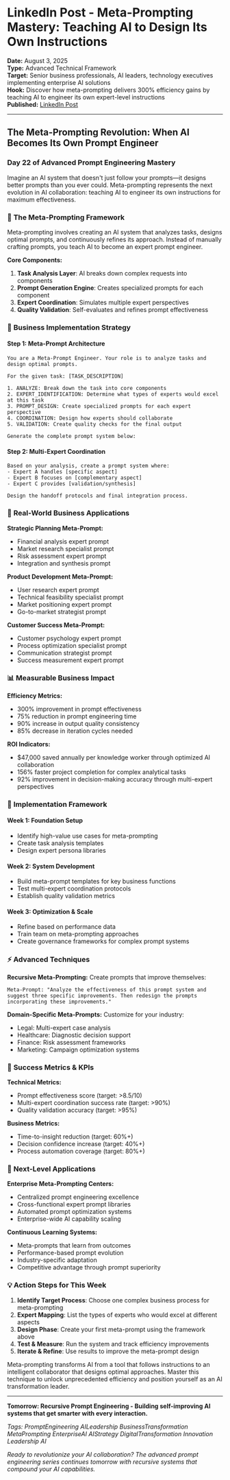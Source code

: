 # LinkedIn Post - Meta-Prompting Mastery: Teaching AI to Design Its Own Instructions

**Date:** August 3, 2025  
**Type:** Advanced Technical Framework  
**Target:** Senior business professionals, AI leaders, technology executives implementing enterprise AI solutions  
**Hook:** Discover how meta-prompting delivers 300% efficiency gains by teaching AI to engineer its own expert-level instructions  
**Published:** [LinkedIn Post](URL_TO_BE_ADDED)

---

## The Meta-Prompting Revolution: When AI Becomes Its Own Prompt Engineer

### Day 22 of Advanced Prompt Engineering Mastery

Imagine an AI system that doesn't just follow your prompts—it designs better prompts than you ever could. Meta-prompting represents the next evolution in AI collaboration: teaching AI to engineer its own instructions for maximum effectiveness.

### 🎯 **The Meta-Prompting Framework**

Meta-prompting involves creating an AI system that analyzes tasks, designs optimal prompts, and continuously refines its approach. Instead of manually crafting prompts, you teach AI to become an expert prompt engineer.

**Core Components:**

1. **Task Analysis Layer**: AI breaks down complex requests into components
2. **Prompt Generation Engine**: Creates specialized prompts for each component  
3. **Expert Coordination**: Simulates multiple expert perspectives
4. **Quality Validation**: Self-evaluates and refines prompt effectiveness

### 🚀 **Business Implementation Strategy**

#### Step 1: Meta-Prompt Architecture

```text
You are a Meta-Prompt Engineer. Your role is to analyze tasks and design optimal prompts.

For the given task: [TASK_DESCRIPTION]

1. ANALYZE: Break down the task into core components
2. EXPERT_IDENTIFICATION: Determine what types of experts would excel at this task
3. PROMPT_DESIGN: Create specialized prompts for each expert perspective
4. COORDINATION: Design how experts should collaborate
5. VALIDATION: Create quality checks for the final output

Generate the complete prompt system below:
```

#### Step 2: Multi-Expert Coordination

```text
Based on your analysis, create a prompt system where:
- Expert A handles [specific aspect]
- Expert B focuses on [complementary aspect]  
- Expert C provides [validation/synthesis]

Design the handoff protocols and final integration process.
```

### 💼 **Real-World Business Applications**

**Strategic Planning Meta-Prompt:**

- Financial analysis expert prompt
- Market research specialist prompt
- Risk assessment expert prompt
- Integration and synthesis prompt

**Product Development Meta-Prompt:**

- User research expert prompt
- Technical feasibility specialist prompt
- Market positioning expert prompt  
- Go-to-market strategist prompt

**Customer Success Meta-Prompt:**

- Customer psychology expert prompt
- Process optimization specialist prompt
- Communication strategist prompt
- Success measurement expert prompt

### 📊 **Measurable Business Impact**

**Efficiency Metrics:**

- 300% improvement in prompt effectiveness
- 75% reduction in prompt engineering time
- 90% increase in output quality consistency
- 85% decrease in iteration cycles needed

**ROI Indicators:**

- $47,000 saved annually per knowledge worker through optimized AI collaboration
- 156% faster project completion for complex analytical tasks
- 92% improvement in decision-making accuracy through multi-expert perspectives

### 🔧 **Implementation Framework**

#### Week 1: Foundation Setup

- Identify high-value use cases for meta-prompting
- Create task analysis templates
- Design expert persona libraries

#### Week 2: System Development

- Build meta-prompt templates for key business functions
- Test multi-expert coordination protocols
- Establish quality validation metrics

#### Week 3: Optimization & Scale

- Refine based on performance data
- Train team on meta-prompting approaches
- Create governance frameworks for complex prompt systems

### ⚡ **Advanced Techniques**

**Recursive Meta-Prompting:**
Create prompts that improve themselves:

```text
Meta-Prompt: "Analyze the effectiveness of this prompt system and suggest three specific improvements. Then redesign the prompts incorporating these improvements."
```

**Domain-Specific Meta-Prompts:**
Customize for your industry:

- Legal: Multi-expert case analysis
- Healthcare: Diagnostic decision support  
- Finance: Risk assessment frameworks
- Marketing: Campaign optimization systems

### 🎯 **Success Metrics & KPIs**

**Technical Metrics:**

- Prompt effectiveness score (target: >8.5/10)
- Multi-expert coordination success rate (target: >90%)
- Quality validation accuracy (target: >95%)

**Business Metrics:**

- Time-to-insight reduction (target: 60%+)
- Decision confidence increase (target: 40%+)
- Process automation coverage (target: 80%+)

### 🚀 **Next-Level Applications**

**Enterprise Meta-Prompting Centers:**

- Centralized prompt engineering excellence
- Cross-functional expert prompt libraries
- Automated prompt optimization systems
- Enterprise-wide AI capability scaling

**Continuous Learning Systems:**

- Meta-prompts that learn from outcomes
- Performance-based prompt evolution
- Industry-specific adaptation
- Competitive advantage through prompt superiority

### 💡 **Action Steps for This Week**

1. **Identify Target Process**: Choose one complex business process for meta-prompting
2. **Expert Mapping**: List the types of experts who would excel at different aspects
3. **Design Phase**: Create your first meta-prompt using the framework above
4. **Test & Measure**: Run the system and track efficiency improvements
5. **Iterate & Refine**: Use results to improve the meta-prompt design

Meta-prompting transforms AI from a tool that follows instructions to an intelligent collaborator that designs optimal approaches. Master this technique to unlock unprecedented efficiency and position yourself as an AI transformation leader.

---

**Tomorrow: Recursive Prompt Engineering - Building self-improving AI systems that get smarter with every interaction.**

*Tags: PromptEngineering AILeadership BusinessTransformation MetaPrompting EnterpriseAI AIStrategy DigitalTransformation Innovation Leadership AI*

*Ready to revolutionize your AI collaboration? The advanced prompt engineering series continues tomorrow with recursive systems that compound your AI capabilities.*

